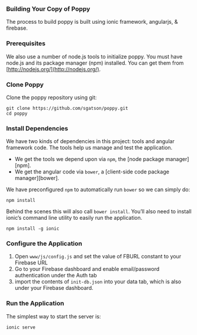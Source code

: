 ### Building Your Copy of Poppy

The process to build poppy is built using ionic framework, angularjs, & firebase.

### Prerequisites
We also use a number of node.js tools to initialize poppy. You must have node.js and
its package manager (npm) installed.  You can get them from [http://nodejs.org/](http://nodejs.org/).

### Clone Poppy
Clone the poppy repository using git:

```
git clone https://github.com/sgatson/poppy.git
cd poppy
```
### Install Dependencies

We have two kinds of dependencies in this project: tools and angular framework code.  The tools help
us manage and test the application.

* We get the tools we depend upon via `npm`, the [node package manager][npm].
* We get the angular code via `bower`, a [client-side code package manager][bower].

We have preconfigured `npm` to automatically run `bower` so we can simply do:

```
npm install
```

Behind the scenes this will also call `bower install`.
You’ll also need to install ionic’s command line utility to easily run the application.

```
npm install -g ionic
```

### Configure the Application
 1. Open `www/js/config.js` and set the value of FBURL constant to your Firebase URL
 1. Go to your Firebase dashboard and enable email/password authentication under the Auth tab
 1. import the contents of `init-db.json` into your data tab, which is also under your Firebase dashboard.

### Run the Application

The simplest way to start the server is:

```
ionic serve
```

